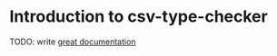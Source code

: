 # Introduction to csv-type-checker

TODO: write [great documentation](http://jacobian.org/writing/what-to-write/)
